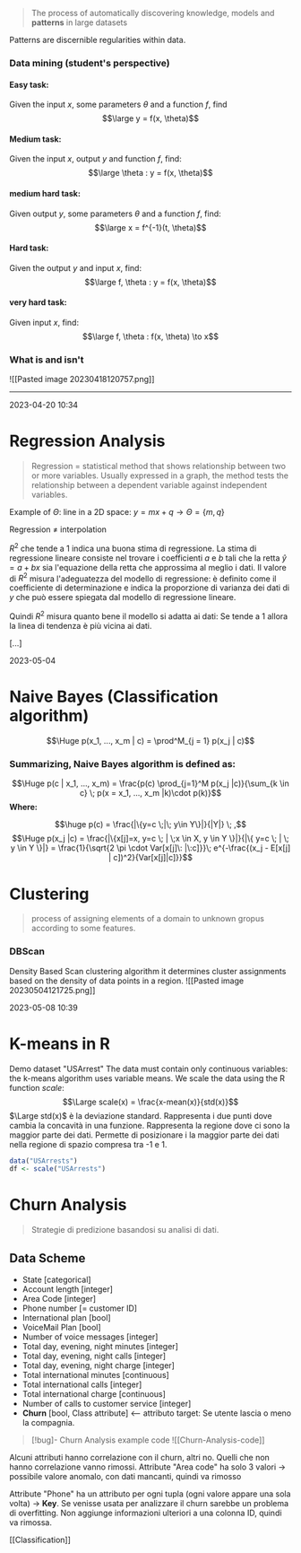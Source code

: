 > The process of automatically discovering knowledge, models and **patterns** in large datasets

Patterns are discernible regularities within data. 

### Data mining (student's perspective)
#### Easy task: 
Given the input $x$, some parameters $\theta$ and a function $f$, find $$\large y = f(x, \theta)$$
#### Medium task: 
Given the input $x$, output $y$ and function $f$, find: $$\large \theta : y = f(x, \theta)$$
#### medium hard task: 
Given output $y$, some parameters $\theta$ and a function $f$, find:  $$\large x = f^{-1}(t, \theta)$$
#### Hard task:
Given the output $y$ and input $x$, find: $$\large f, \theta : y = f(x, \theta)$$
#### very hard task: 
Given input $x$, find: $$\large f, \theta : f(x, \theta) \to x$$


### What is and isn't 
![[Pasted image 20230418120757.png]]

---


2023-04-20 10:34

# Regression Analysis 

> Regression = statistical method that shows relationship between two or more variables. Usually expressed in a graph, the method tests the relationship between a dependent variable against independent variables. 

Example of $\Theta$: line in a 2D space: $y = mx + q \rightarrow \Theta = \{m, q\}$ 

Regression $\neq$ interpolation 

$R^2$ che tende a 1 indica una buona stima di regressione. La stima di regressione lineare consiste nel trovare i coefficienti $a$ e $b$ tali che la retta $\hat{y} = a + bx$ sia l'equazione della retta che approssima al meglio i dati. Il valore di $R^2$ misura l'adeguatezza del modello di regressione: è definito come il coefficiente di determinazione e indica la proporzione di varianza dei dati di $y$ che può essere spiegata dal modello di regressione lineare. 

Quindi $R^2$ misura quanto bene il modello si adatta ai dati: Se tende a 1 allora la linea di tendenza è più vicina ai dati. 

[...]

2023-05-04

# Naive Bayes (Classification algorithm)
$$\Huge p(x_1, ..., x_m | c) = \prod^M_{j = 1} p(x_j | c)$$
### Summarizing, Naive Bayes algorithm is defined as: 

$$\Huge p(c | x_1, ..., x_m) = \frac{p(c) \prod_{j=1}^M p(x_j |c)}{\sum_{k \in c} \; p(x = x_1, ..., x_m |k)\cdot p(k)}$$
**Where:**

$$\huge p(c) = \frac{|\{y=c \;|\; y\in Y\}|}{|Y|} \; ,$$
$$\Huge p(x_j |c) = \frac{|\{x[j]=x, y=c \; | \;x \in X, y \in Y \}|}{|\{ y=c \; | \; y \in Y
\}|} = \frac{1}{\sqrt{2 \pi \cdot Var[x[j]\: |\:c]}}\; e^{-\frac{(x_j - E[x[j] | c])^2}{Var[x[j]|c]}}$$ 
# Clustering 
> process of assigning elements of a domain to unknown gropus according to some features. 


### DBScan 
Density Based Scan clustering algorithm 
it determines cluster assignments based on the density of data points in a region. 
![[Pasted image 20230504121725.png]]

2023-05-08 10:39
# K-means in R 
Demo dataset "USArrest"
The data must contain only continuous variables: the k-means algorithm uses variable means. 
We scale the data using the R function *scale*: $$\Large scale(x) = \frac{x-mean(x)}{std(x)}$$
$\Large std(x)$ è la deviazione standard. Rappresenta i due punti dove cambia la concavità in una funzione. Rappresenta la regione dove ci sono la maggior parte dei dati.
Permette di posizionare i la maggior parte dei dati nella regione di spazio compresa tra -1 e 1. 
```R
data("USArrests")
df <- scale("USArrests")
```


# Churn Analysis 

> Strategie di predizione basandosi su analisi di dati. 

## Data Scheme 
- State [categorical]
- Account length [integer]
- Area Code [integer]
- Phone number [= customer ID]
- International plan [bool]
- VoiceMail Plan [bool]
- Number of voice messages [integer]
- Total day, evening, night minutes [integer]
- Total day, evening, night calls [integer]
- Total day, evening, night charge [integer]
- Total international minutes [continuous]
- Total international calls [integer]
- Total international charge [continuous]
- Number of calls to customer service  [integer]
- **Churn** [bool, Class attribute] <-- attributo target: Se utente lascia o meno la compagnia. 


>[!bug]- Churn Analysis example code
>![[Churn-Analysis-code]]

Alcuni attributi hanno correlazione con il churn, altri no. Quelli che non hanno correlazione vanno rimossi. 
Attribute "Area code" ha solo 3 valori -> possibile valore anomalo, con dati mancanti, quindi va rimosso 

Attribute "Phone" ha un attributo per ogni tupla (ogni valore appare una sola volta) -> **Key**. Se venisse usata per analizzare il churn sarebbe un problema di overfitting. Non aggiunge informazioni ulteriori a una colonna ID, quindi va rimossa. 


[[Classification]]